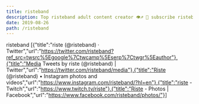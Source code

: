 ```yaml
---
title: risteband
description: Top risteband adult content creator 👁♐️ 👑 subscribe risteband to my porn site below IG risteband
date: 2019-08-26
path: /risteband
---
```


risteband
[{"title":"riste (@risteband) · Twitter","url":"https://twitter.com/risteband?ref_src=twsrc%5Egoogle%7Ctwcamp%5Eserp%7Ctwgr%5Eauthor"},{"title":"Media Tweets by riste (@risteband) | Twitter","url":"https://twitter.com/risteband/media"},{"title":"Riste (@risteband) • Instagram photos and videos","url":"https://www.instagram.com/risteband/?hl=en"},{"title":"riste - Twitch","url":"https://www.twitch.tv/riste"},{"title":"Riste - Photos | Facebook","url":"https://www.facebook.com/risteband/photos/"}]

